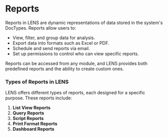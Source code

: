 # Reports

Reports in LENS are dynamic representations of data stored in the system's DocTypes. Reports allow users to:

-   View, filter, and group data for analysis.
-   Export data into formats such as Excel or PDF.
-   Schedule and send reports via email.
-   Set up permissions to control who can view specific reports.

Reports can be accessed from any module, and LENS provides both predefined reports and the ability to create custom ones.

### Types of Reports in LENS

LENS offers different types of reports, each designed for a specific purpose. These reports include:

1.  **List View Reports**
2.  **Query Reports**
3.  **Script Reports**
4.  **Print Format Reports**
5.  **Dashboard Reports**
<!--stackedit_data:
eyJoaXN0b3J5IjpbMTg0NTg3MjE5OCwxMDUwMjE1Njg4XX0=
-->